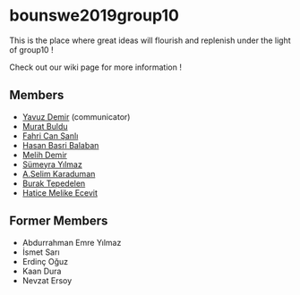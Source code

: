 # bounswe2019group10

This is the place where great ideas will flourish and replenish under the light of group10 !

Check out our wiki page for more information !

## Members

* [Yavuz Demir](https://github.com/bounswe/bounswe2019group10/wiki/yavuzdemir) (communicator)
* [Murat Buldu](https://github.com/bounswe/bounswe2019group10/wiki/muratbuldu)
* [Fahri Can Şanlı](https://github.com/bounswe/bounswe2019group10/wiki/fahricansanli)
* [Hasan Basri Balaban](https://github.com/bounswe/bounswe2019group10/wiki/hasanbasribalaban)
* [Melih Demir](https://github.com/bounswe/bounswe2019group10/wiki/melihdemir)
* [Sümeyra Yılmaz](https://github.com/bounswe/bounswe2019group10/wiki/sumeyrayilmaz)
* [A.Selim Karaduman](https://github.com/bounswe/bounswe2019group10/wiki/selimkaraduman)
* [Burak Tepedelen](https://github.com/bounswe/bounswe2019group10/wiki/buraktepedelen)
* [Hatice Melike Ecevit](https://github.com/bounswe/bounswe2019group10/wiki/Hatice-Melike-Ecevit)

## Former Members
* Abdurrahman Emre Yılmaz
* İsmet Sarı
* Erdinç Oğuz
* Kaan Dura
* Nevzat Ersoy
